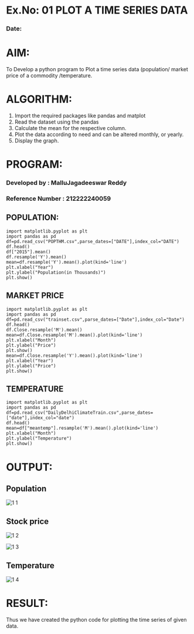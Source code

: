 # Ex.No: 01 PLOT A TIME SERIES DATA
###  Date: 

# AIM:
To Develop a python program to Plot a time series data (population/ market price of a commodity
/temperature.
# ALGORITHM:
1. Import the required packages like pandas and matplot
2. Read the dataset using the pandas
3. Calculate the mean for the respective column.
4. Plot the data according to need and can be altered monthly, or yearly.
5. Display the graph.
# PROGRAM:
### Developed by : MalluJagadeeswar Reddy
### Reference Number : 212222240059
## POPULATION:
```
import matplotlib.pyplot as plt
import pandas as pd
df=pd.read_csv("POPTHM.csv",parse_dates=["DATE"],index_col="DATE")
df.head()
df["2015"].mean()
df.resample('Y').mean()
mean=df.resample('Y').mean().plot(kind='line')
plt.xlabel("Year")
plt.ylabel("Population(in Thousands)")
plt.show()
```
## MARKET PRICE
```
import matplotlib.pyplot as plt
import pandas as pd
df=pd.read_csv("trainset.csv",parse_dates=["Date"],index_col="Date")
df.head()
df.Close.resample('M').mean()
mean=df.Close.resample('M').mean().plot(kind='line')
plt.xlabel("Month")
plt.ylabel("Price")
plt.show()
mean=df.Close.resample('Y').mean().plot(kind='line')
plt.xlabel("Year")
plt.ylabel("Price")
plt.show()
```
## TEMPERATURE
```
import matplotlib.pyplot as plt
import pandas as pd
df=pd.read_csv("DailyDelhiClimateTrain.csv",parse_dates=["date"],index_col="date")
df.head()
mean=df["meantemp"].resample('M').mean().plot(kind='line')
plt.xlabel("Month")
plt.ylabel("Temperature")
plt.show()
```








# OUTPUT:
## Population

![1 1](https://github.com/shaikSameerbasha5404/TSA_EXP1/assets/118707756/ddd0dc8d-4458-4741-803a-ab5f3bca3830)

## Stock price
![1 2](https://github.com/shaikSameerbasha5404/TSA_EXP1/assets/118707756/0f95a6d1-8f57-449f-85c5-72c1237a2130)

![1 3](https://github.com/shaikSameerbasha5404/TSA_EXP1/assets/118707756/a728d5a4-8b44-451b-8c47-898a4b0d9567)

## Temperature

![1 4](https://github.com/shaikSameerbasha5404/TSA_EXP1/assets/118707756/1b6e7775-844b-41e8-8842-96f73dfe3803)

# RESULT:
Thus we have created the python code for plotting the time series of given data.
